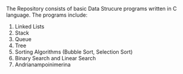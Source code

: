 The Repository consists of basic Data Strucure programs written in C language.
The programs include:
1. Linked Lists
2. Stack
3. Queue
4. Tree
5. Sorting Algorithms (Bubble Sort, Selection Sort)
6. Binary Search and Linear Search
7. Andrianampoinimerina
